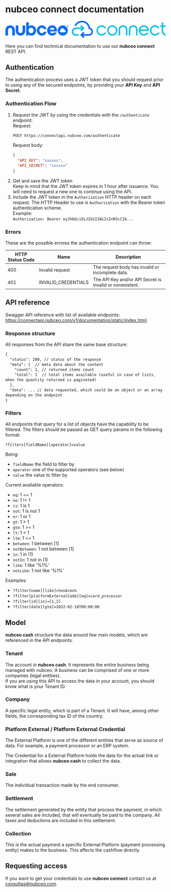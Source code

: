 # **nubceo connect** documentation

![nubceo connect](https://raw.githubusercontent.com/nubceo/nubceo-connect-doc/master/nubceo_connect_logo_1024w.png)

Here you can find technical documentation to use our **nubceo connect** REST API.

## Authentication

The authentication process uses a JWT token that you should request prior to using any of the secured endpoints, by providing your **API Key** and **API Secret**.

### Authentication Flow
  
1. Request the JWT by using the credentials with the `/authenticate` endpoint.  
   Request:
   ```
   POST https://connectapi.nubceo.com/authenticate
   ```
   Request body:
   ```json
   {
     "API_KEY": "xxxxxx",
     "API_SECRET": "xxxxxx"
   }
   ```
2. Get and save the JWT token  
   Keep in mind that the JWT token expires in 1 hour after issuance. You will need to request a new one to continue using the API.
3. Include the JWT token in the `Authorization` HTTP header on each request.
   The HTTP Header to use is `Authorization` with the Bearer token authentication scheme.  
   Example:  
   `Authorization: Bearer eyJhbGciOiJIUzI1NiIsInR5cCI6...`

### Errors

These are the possible errores the authentication endpoint can throw:

| HTTP Status Code  | Name  | Description  |
| ------------- | ------------- | ------------- |
| 400  | Invalid request | The request body has invalid or incomplete data. |
| 401  | INVALID_CREDENTIALS | The API Key and/or API Secret is invalid or nonexistent. |

## API reference

Swagger API reference with list of available endpoints:  
https://connectapi.nubceo.com/v1/documentation/static/index.html

### Response structure

All responses from the API share the same base structure:
```jsonc
{
  "status": 200, // status of the response
  "meta": {  // meta data about the content
    "count": 1, // returned items count
    "total": 1  // total items available (useful in case of lists, when the quantity returned is paginated)
  },
  "data": ... // data requested, which could be an object or an array depending on the endpoint
}
```

### Filters

All endpoints that query for a list of objects have the capability to be filtered. The filters should be passed as GET query params in the following format:
```
?filters[fieldName][operator]=value
```
Being:
- `fieldName` the field to filter by
- `operator` one of the supported operators (see below)
- `value` the value to filter by

Current available operators:
- `eq`: 1 == 1
- `ne`: 1 != 1
- `is`: 1 is 1
- `not`: 1 is not 1
- `or`: 1 or 1
- `gt`: 1 > 1
- `gte`: 1 >= 1
- `lt`: 1 < 1
- `lte`: 1 <= 1
- `between`: 1 between [1]
- `notBetween`: 1 not between [1]
- `in`: 1 in (1)
- `notIn`: 1 not in (1)
- `like`: 1 like '%1%'
- `notLike`: 1 not like '%1%'

Examples:
- `?filter[name][like]=%nubceo%`
- `?filter[platformExternalCode][eq]=card_processor`
- `?filter[id][in]=[1,2]`
- `?filter[date][gte]=2022-02-18T00:00:00`

## Model

**nubceo cash** structure the data around few main models, which are referenced in the API endpoints.

### Tenant

The account in **nubceo cash**. It represents the entire business being managed with nubceo. A business can be comprised of one or more companies (legal entities).  
If you are using this API to access the data in your account, you should know what is your Tenant ID.

### Company

A specific legal entity, which is part of a Tenant. It will have, among other fields, the corresponding tax ID of the country.

### Platform External / Platform External Credential

The External Platform is one of the different entities that serve as source of data. For example, a payment processor or an ERP system.

The Credential for a External Platform holds the data for the actual link or integration that allows **nubceo cash** to collect the data.

### Sale

The individual transaction made by the end consumer.

### Settlement

The settlement generated by the entity that process the payment, in which several sales are included, that will eventually be paid to the company. All taxes and deductions are included in this settlement.

### Collection

This is the actual payment a specific External Platform (payment processing entity) makes to the business. This affects the cashflow directly.



## Requesting access

If you want to get your credentials to use **nubceo connect** contact us at consultas@nubceo.com.

